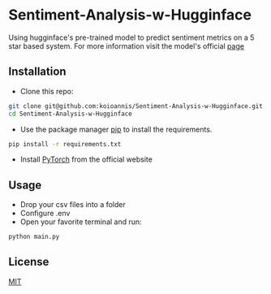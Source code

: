 # Sentiment-Analysis-w-Hugginface
Using hugginface's pre-trained model to predict sentiment metrics on a 5 star based system. For more information visit the model's official [page](https://huggingface.co/nlptown/bert-base-multilingual-uncased-sentiment)

## Installation
* Clone this repo:
```sh
git clone git@github.com:koioannis/Sentiment-Analysis-w-Hugginface.git
cd Sentiment-Analysis-w-Hugginface
```
* Use the package manager [pip](https://pip.pypa.io/en/stable/) to install the requirements.
```sh
pip install -r requirements.txt
```
* Install [PyTorch](https://pytorch.org/get-started/locally/) from the official website

## Usage
* Drop your csv files into a folder
* Configure .env
* Open your favorite terminal and run:
```sh
python main.py
```
## License
[MIT](https://choosealicense.com/licenses/mit/)
